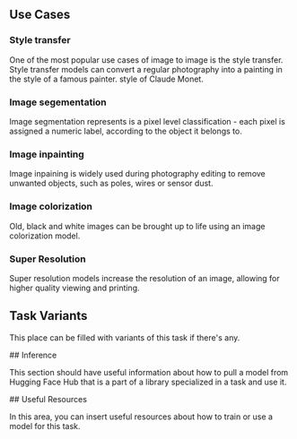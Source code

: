 ## Use Cases

### Style transfer

One of the most popular use cases of image to image is the style transfer. Style transfer models can convert a regular photography into a painting in the style of a famous painter.
style of Claude Monet.

### Image segementation

Image segmentation represents is a pixel level classification - each pixel is assigned a numeric label, according to
the object it belongs to.

### Image inpainting

Image inpaining is widely used during photography editing to remove unwanted objects, such as poles, wires or sensor
dust.

### Image colorization

Old, black and white images can be brought up to life using an image colorization model.

### Super Resolution

Super resolution models increase the resolution of an image, allowing for higher quality viewing and printing.

## Task Variants 

This place can be filled with variants of this task if there's any. 

## Inference

This section should have useful information about how to pull a model from Hugging Face Hub that is a part of a library specialized in a task and use it.

## Useful Resources

In this area, you can insert useful resources about how to train or use a model for this task.
